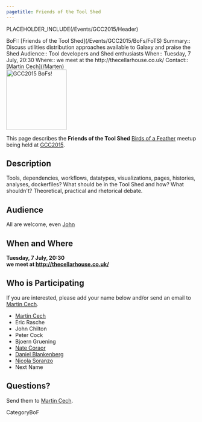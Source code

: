 ```yaml
---
pagetitle: Friends of the Tool Shed
---
```

PLACEHOLDER_INCLUDE(/Events/GCC2015/Header)




<div class='dictbox'>
 BoF:: [Friends of the Tool Shed](/Events/GCC2015/BoFs/FoTS)
 Summary:: Discuss utilities distribution approaches available to Galaxy and praise the Shed
 Audience:: Tool developers and Shed enthusiasts
 When:: Tuesday, 7 July, 20:30
 Where:: we meet at the http://thecellarhouse.co.uk/
 Contact:: [Martin Cech](/Marten)
</div>

<div class='left'><a href='/Events/GCC2015/BoFs'><img src='/Images/Logos/GCC2015BoFs300.png' alt='GCC2015 BoFs!' width="160" /></a></div>

This page describes the **Friends of the Tool Shed** [Birds of a Feather](/Events/GCC2015/BoFs) meetup being held at [GCC2015](http://gcc2015.tsl.ac.uk/).

## Description

Tools, dependencies, workflows, datatypes, visualizations, pages, histories, analyses, dockerfiles? What should be in the Tool Shed and how? What shouldn't? Theoretical, practical and rhetorical debate.

## Audience

All are welcome, even [John](/JohnChilton)

## When and Where

**Tuesday, 7 July, 20:30**<br />
**we meet at http://thecellarhouse.co.uk/**

## Who is Participating

If you are interested, please add your name below and/or send an email to [Martin Cech](/Marten).

* [Martin Cech](/Marten)
* Eric Rasche
* John Chilton
* Peter Cock
* Bjoern Gruening
* [Nate Coraor](/nate)
* [Daniel Blankenberg](/Dan)
* [Nicola Soranzo](/NicolaSoranzo)
* Next Name

## Questions?

Send them to [Martin Cech](/Marten).

CategoryBoF
